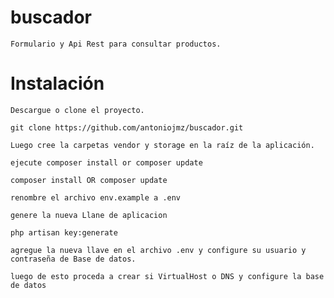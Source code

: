 # buscador

	Formulario y Api Rest para consultar productos.


# Instalación

	Descargue o clone el proyecto.

```shell
git clone https://github.com/antoniojmz/buscador.git 
```

	Luego cree la carpetas vendor y storage en la raíz de la aplicación.

	ejecute composer install or composer update

```shell
composer install OR composer update 
```	

	renombre el archivo env.example a .env

	genere la nueva Llane de aplicacion

```shell
php artisan key:generate
```	

	agregue la nueva llave en el archivo .env y configure su usuario y contraseña de Base de datos.

	luego de esto proceda a crear si VirtualHost o DNS y configure la base de datos
	 
